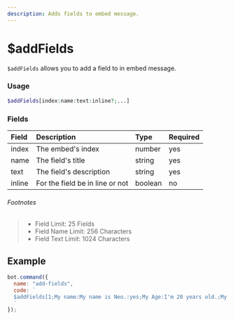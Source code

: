 ```yaml
---
description: Adds fields to embed message.
---
```


# $addFields

`$addFields` allows you to add a field to in embed message.

### Usage

```php
$addFields[index:name:text:inline?;...]
```

### Fields

| Field | Description | Type | Required |
| :--- | :--- | :--- | :--- |
| index | The embed's index | number | yes |
| name | The field's title | string | yes |
| text | The field's description | string | yes |
| inline | For the field be in line or not | boolean | no |

###### Footnotes

> * Field Limit: 25 Fields
> * Field Name Limit: 256 Characters
> * Field Text Limit: 1024 Characters

## Example

```javascript
bot.command({
  name: "add-fields",
  code: `
  $addFields[1;My name:My name is Neo.:yes;My Age:I'm 20 years old.;My Gender:Male.:yes]
  `
});
```

